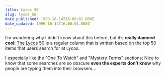 ```yaml
---
title: Lycos 50
slug: lycos_50
date_published: 1999-10-14T16:00:01.000Z
date_updated: 1999-10-14T16:00:01.000Z
---
```


I’m wondering why I didn’t know about this before, but it’s **really damned cool**: [The Lycos 50](http://50.lycos.com/) is a regular column that is written based on the top 50 items that users search for at Lycos.

I especially like the "One To Watch" and "Mystery Terms" sections; Nice to know that some searches are so obscure **even the experts don’t know** why people are typing them into their browsers…
